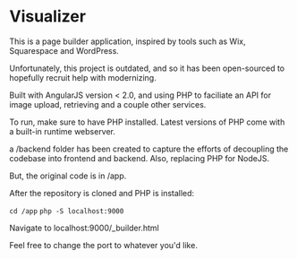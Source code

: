 # Visualizer

This is a page builder application, inspired by tools such as Wix, Squarespace and WordPress.

Unfortunately, this project is outdated, and so it has been open-sourced to hopefully recruit help with modernizing. 


Built with AngularJS version < 2.0, and using PHP to faciliate an API for image upload, retrieving and a couple other services.

To run, make sure to have PHP installed. Latest versions of PHP come with a built-in runtime webserver. 

a /backend folder has been created to capture the efforts of decoupling the codebase into frontend and backend. 
Also, replacing PHP for NodeJS. 

But, the original code is in /app.

After the repository is cloned and PHP is installed:

`cd /app`
`php -S localhost:9000`

Navigate to localhost:9000/_builder.html 

Feel free to change the port to whatever you'd like. 


